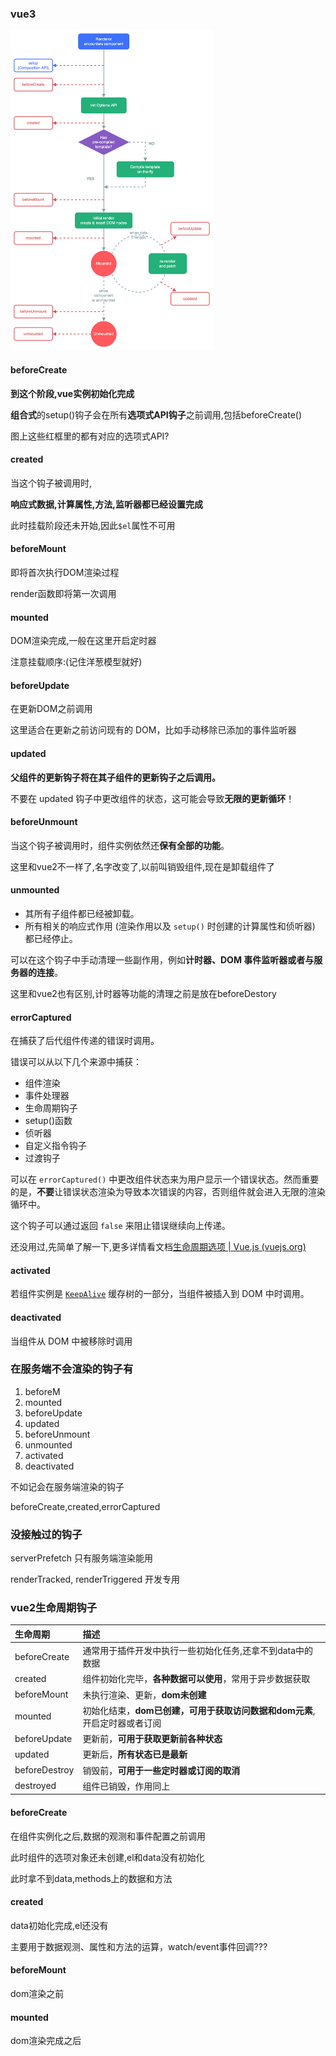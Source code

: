 ### vue3

<img src="image/lifecycle.16e4c08e.png" alt="组件生命周期图示" style="zoom:50%;" />

#### beforeCreate

**到这个阶段,vue实例初始化完成**

**组合式**的setup()钩子会在所有**选项式API钩子**之前调用,包括beforeCreate()

图上这些红框里的都有对应的选项式API?



#### created

当这个钩子被调用时,

**响应式数据,计算属性,方法,监听器都已经设置完成**

此时挂载阶段还未开始,因此`$el`属性不可用



#### beforeMount

即将首次执行DOM渲染过程

render函数即将第一次调用



#### mounted

DOM渲染完成,一般在这里开启定时器

注意挂载顺序:(记住洋葱模型就好)



#### beforeUpdate

在更新DOM之前调用

这里适合在更新之前访问现有的 DOM，比如手动移除已添加的事件监听器



#### updated

**父组件的更新钩子将在其子组件的更新钩子之后调用。**

不要在 updated 钩子中更改组件的状态，这可能会导致**无限的更新循环**！



#### beforeUnmount

当这个钩子被调用时，组件实例依然还**保有全部的功能**。

这里和vue2不一样了,名字改变了,以前叫销毁组件,现在是卸载组件了



#### unmounted

- 其所有子组件都已经被卸载。
- 所有相关的响应式作用 (渲染作用以及 `setup()` 时创建的计算属性和侦听器) 都已经停止。

可以在这个钩子中手动清理一些副作用，例如**计时器、DOM 事件监听器或者与服务器的连接**。

这里和vue2也有区别,计时器等功能的清理之前是放在beforeDestory



#### errorCaptured

在捕获了后代组件传递的错误时调用。

错误可以从以下几个来源中捕获：

- 组件渲染
- 事件处理器
- 生命周期钩子
- setup()函数
- 侦听器
- 自定义指令钩子
- 过渡钩子

可以在 `errorCaptured()` 中更改组件状态来为用户显示一个错误状态。然而重要的是，**不要**让错误状态渲染为导致本次错误的内容，否则组件就会进入无限的渲染循环中。

这个钩子可以通过返回 `false` 来阻止错误继续向上传递。

还没用过,先简单了解一下,更多详情看文档[生命周期选项 | Vue.js (vuejs.org)](https://cn.vuejs.org/api/options-lifecycle.html#errorcaptured)

#### activated

若组件实例是 [`KeepAlive`](https://cn.vuejs.org/api/built-in-components.html#keepalive) 缓存树的一部分，当组件被插入到 DOM 中时调用。



#### deactivated

当组件从 DOM 中被移除时调用



### 在服务端不会渲染的钩子有

1. beforeM
2. mounted
3. beforeUpdate
4. updated
5. beforeUnmount
6. unmounted
7. activated
8. deactivated

不如记会在服务端渲染的钩子

beforeCreate,created,errorCaptured

### 没接触过的钩子

serverPrefetch  只有服务端渲染能用

renderTracked, renderTriggered 开发专用

### vue2生命周期钩子

| 生命周期      | 描述                                                         |
| :------------ | :----------------------------------------------------------- |
| beforeCreate  | 通常用于插件开发中执行一些初始化任务,还拿不到data中的数据    |
| created       | 组件初始化完毕，**各种数据可以使用**，常用于异步数据获取     |
| beforeMount   | 未执行渲染、更新，**dom未创建**                              |
| mounted       | 初始化结束，**dom已创建，可用于获取访问数据和dom元素**,开启定时器或者订阅 |
| beforeUpdate  | 更新前，**可用于获取更新前各种状态**                         |
| updated       | 更新后，**所有状态已是最新**                                 |
| beforeDestroy | 销毁前，**可用于一些定时器或订阅的取消**                     |
| destroyed     | 组件已销毁，作用同上                                         |

#### beforeCreate

在组件实例化之后,数据的观测和事件配置之前调用

此时组件的选项对象还未创建,el和data没有初始化

此时拿不到data,methods上的数据和方法

#### created

data初始化完成,el还没有

主要用于数据观测、属性和方法的运算，watch/event事件回调???

#### beforeMount

dom渲染之前

#### mounted

dom渲染完成之后









